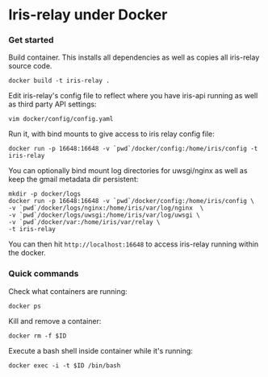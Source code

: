 Iris-relay under Docker
=========================

### Get started

Build container. This installs all dependencies as well as copies all iris-relay source code.

    docker build -t iris-relay .

Edit iris-relay's config file to reflect where you have iris-api running as well as third party
API settings:

    vim docker/config/config.yaml

Run it, with bind mounts to give access to iris relay config file:

    docker run -p 16648:16648 -v `pwd`/docker/config:/home/iris/config -t iris-relay

You can optionally bind mount log directories for uwsgi/nginx as well as keep the gmail metadata dir persistent:

    mkdir -p docker/logs
    docker run -p 16648:16648 -v `pwd`/docker/config:/home/iris/config \
    -v `pwd`/docker/logs/nginx:/home/iris/var/log/nginx  \
    -v `pwd`/docker/logs/uwsgi:/home/iris/var/log/uwsgi \
    -v `pwd`/docker/var:/home/iris/var/relay \
    -t iris-relay

You can then hit `http://localhost:16648` to access iris-relay running within the docker.

### Quick commands

Check what containers are running:

    docker ps

Kill and remove a container:

    docker rm -f $ID

Execute a bash shell inside container while it's running:

    docker exec -i -t $ID /bin/bash
